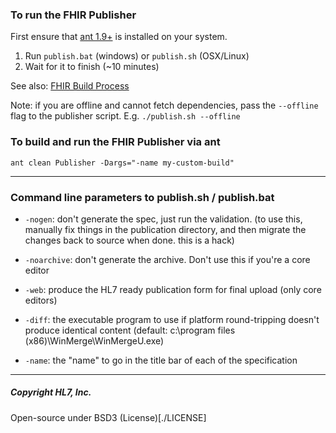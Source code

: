 ### To run the FHIR Publisher
First ensure that [ant 1.9+](http://ant.apache.org/bindownload.cgi) is installed on your system.

1. Run `publish.bat` (windows) or `publish.sh` (OSX/Linux)
2. Wait for it to finish (~10 minutes)

See also: [FHIR Build Process](http://wiki.hl7.org/index.php?title=FHIR_Build_Process)

Note: if you are offline and cannot fetch dependencies, pass the `--offline`
flag to the publisher script. E.g. `./publish.sh --offline`

### To build and run the FHIR Publisher via ant
```
ant clean Publisher -Dargs="-name my-custom-build"
```
---

### Command line parameters to publish.sh / publish.bat

 * `-nogen`: don't generate the spec, just run the validation. (to use this,
   manually fix things in the publication directory, and then migrate the
changes back to source when done. this is a hack)

 * `-noarchive`: don't generate the archive. Don't use this if you're a core
   editor

 * `-web`: produce the HL7 ready publication form for final upload (only core
   editors)

 * `-diff`: the executable program to use if platform round-tripping doesn't
   produce identical content (default: c:\program files
(x86)\WinMerge\WinMergeU.exe)

 * `-name`: the "name" to go in the title bar of each of the specification


---
##### Copyright HL7, Inc.
Open-source under BSD3 (License)[./LICENSE]
